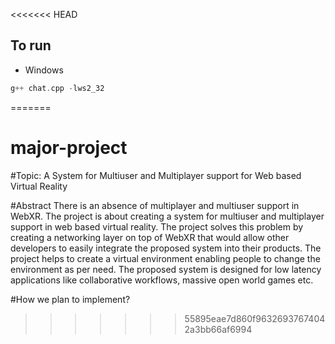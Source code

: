 <<<<<<< HEAD
## To run

- Windows

```cpp
g++ chat.cpp -lws2_32
```
=======
# major-project

#Topic: A System for Multiuser and Multiplayer support for Web based Virtual Reality

#Abstract
 There is an absence of multiplayer and multiuser support in WebXR. The project is about creating a system for multiuser and multiplayer support in web based virtual reality. The project solves this problem by creating a networking layer on top of WebXR that would allow other developers to easily integrate the proposed system into their products. The project helps to create a virtual environment enabling  people to change the environment as per need. The proposed system is designed for low latency applications like collaborative workflows, massive open world games etc.
 
 #How we plan to implement?
>>>>>>> 55895eae7d860f96326937674042a3bb66af6994
